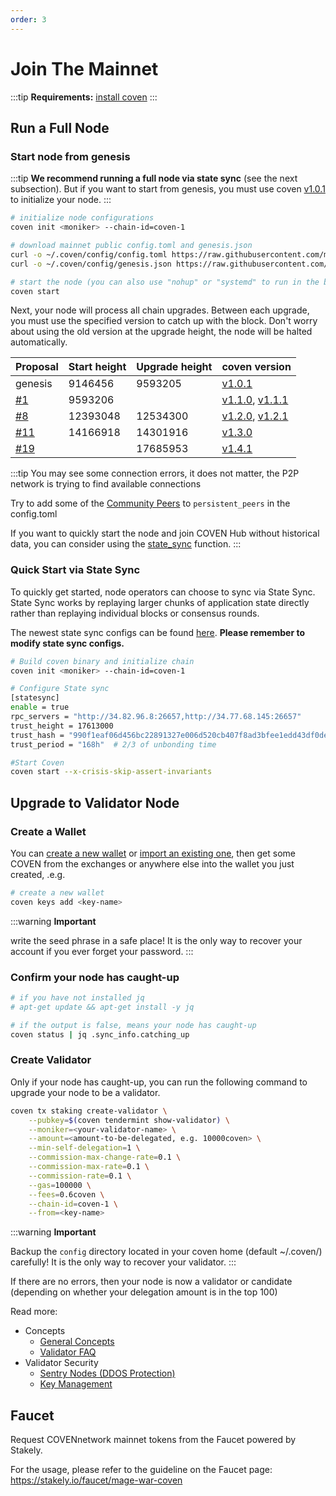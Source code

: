 ```yaml
---
order: 3
---
```


# Join The Mainnet

:::tip
**Requirements:** [install coven](install.md)
:::

## Run a Full Node

### Start node from genesis

:::tip
**We recommend running a full node via state sync** (see the next subsection). But if you want to start from genesis, you must use coven [v1.0.1](https://github.com/mage-war/coven/releases/tag/v1.0.1) to initialize your node.
:::

```bash
# initialize node configurations
coven init <moniker> --chain-id=coven-1

# download mainnet public config.toml and genesis.json
curl -o ~/.coven/config/config.toml https://raw.githubusercontent.com/mage-war/mainnet/master/config/config.toml
curl -o ~/.coven/config/genesis.json https://raw.githubusercontent.com/mage-war/mainnet/master/config/genesis.json

# start the node (you can also use "nohup" or "systemd" to run in the background)
coven start
```

Next, your node will process all chain upgrades. Between each upgrade, you must use the specified version to catch up with the block. Don't worry about using the old version at the upgrade height, the node will be halted automatically.

| Proposal | Start height | Upgrade height | coven version |
| -------- | ------------ | -------------- | ----- |
| genesis  |  9146456     |  9593205  | [v1.0.1](https://github.com/mage-war/coven/releases/tag/v1.0.1) |
| [#1](https://coven.iobscan.io/#/ProposalsDetail/1)  |  9593206     |    | [v1.1.0](https://github.com/mage-war/coven/releases/tag/v1.1.0), [v1.1.1](https://github.com/mage-war/coven/releases/tag/v1.1.1)|
| [#8](https://coven.iobscan.io/#/ProposalsDetail/8)  |  12393048     | 12534300 | [v1.2.0](https://github.com/mage-war/coven/releases/tag/v1.2.0), [v1.2.1](https://github.com/mage-war/coven/releases/tag/v1.2.1) |
| [#11](https://coven.iobscan.io/#/ProposalsDetail/11)  |  14166918     |  14301916  | [v1.3.0](https://github.com/mage-war/coven/releases/tag/v1.3.0) |
| [#19](https://coven.iobscan.io/#/gov/proposals/19)  |       |  17685953  | [v1.4.1](https://github.com/mage-war/coven/releases/tag/v1.4.1) |

:::tip
You may see some connection errors, it does not matter, the P2P network is trying to find available connections

Try to add some of the [Community Peers](https://github.com/mage-war/mainnet/blob/master/config/community-peers.md) to `persistent_peers` in the config.toml

If you want to quickly start the node and join COVEN Hub without historical data, you can consider using the [state_sync](./state-sync.md) function.
:::

### Quick Start via State Sync

To quickly get started, node operators can choose to sync via State Sync. State Sync works by replaying larger chunks of application state directly rather than replaying individual blocks or consensus rounds.

The newest state sync configs can be found [here](https://ping.pub/coven/statesync). **Please remember to modify state sync configs.**

```bash
# Build coven binary and initialize chain
coven init <moniker> --chain-id=coven-1

# Configure State sync
[statesync]
enable = true
rpc_servers = "http://34.82.96.8:26657,http://34.77.68.145:26657"
trust_height = 17613000
trust_hash = "990f1eaf06d456bc22891327e006d520cb407f8ad3bfee1edd43df0de1e1da1c"
trust_period = "168h"  # 2/3 of unbonding time

#Start Coven
coven start --x-crisis-skip-assert-invariants
```

## Upgrade to Validator Node

### Create a Wallet

You can [create a new wallet](../cli-client/keys.md#create-a-new-key) or [import an existing one](../cli-client/keys.md#recover-an-existing-key-from-seed-phrase), then get some COVEN from the exchanges or anywhere else into the wallet you just created, .e.g.

```bash
# create a new wallet
coven keys add <key-name>
```

:::warning
**Important**

write the seed phrase in a safe place! It is the only way to recover your account if you ever forget your password.
:::

### Confirm your node has caught-up

```bash
# if you have not installed jq
# apt-get update && apt-get install -y jq

# if the output is false, means your node has caught-up
coven status | jq .sync_info.catching_up
```

### Create Validator

Only if your node has caught-up, you can run the following command to upgrade your node to be a validator.

```bash
coven tx staking create-validator \
    --pubkey=$(coven tendermint show-validator) \
    --moniker=<your-validator-name> \
    --amount=<amount-to-be-delegated, e.g. 10000coven> \
    --min-self-delegation=1 \
    --commission-max-change-rate=0.1 \
    --commission-max-rate=0.1 \
    --commission-rate=0.1 \
    --gas=100000 \
    --fees=0.6coven \
    --chain-id=coven-1 \
    --from=<key-name>
```

:::warning
**Important**

Backup the `config` directory located in your coven home (default ~/.coven/) carefully! It is the only way to recover your validator.
:::

If there are no errors, then your node is now a validator or candidate (depending on whether your delegation amount is in the top 100)

Read more:

- Concepts
  - [General Concepts](../concepts/general-concepts.md)
  - [Validator FAQ](../concepts/validator-faq.md)
- Validator Security
  - [Sentry Nodes (DDOS Protection)](../concepts/sentry-nodes.md)
  - [Key Management](../tools/kms.md)

## Faucet

Request COVENnetwork mainnet tokens from the Faucet powered by Stakely.

For the usage, please refer to the guideline on the Faucet page: https://stakely.io/faucet/mage-war-coven
